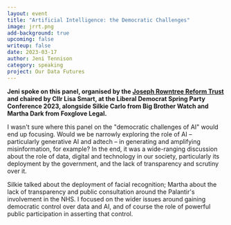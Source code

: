 ```yaml
---
layout: event
title: "Artificial Intelligence: the Democratic Challenges"
image: jrrt.png
add-background: true
upcoming: false
writeup: false
date: 2023-03-17
author: Jeni Tennison
category: speaking
project: Our Data Futures
---
```


**Jeni spoke on this panel, organised by the [Joseph Rowntree Reform Trust](https://www.jrrt.org.uk/) and chaired by Cllr Lisa Smart, at the Liberal Democrat Spring Party Conference 2023, alongside Silkie Carlo from Big Brother Watch and Martha Dark
from Foxglove Legal.**

I wasn't sure where this panel on the "democratic challenges of AI" would end up focusing. Would we be narrowly exploring the role of AI – particularly generative AI and adtech – in generating and amplifying misinformation, for example? In the end, it was a wide-ranging discussion about the role of data, digital and technology in our society, particularly its deployment by the government, and the lack of transparency and scrutiny over it.

Silkie talked about the deployment of facial recognition; Martha about the lack of transparency and public consultation around the Palantir's involvement in the NHS. I focused on the wider issues around gaining democratic control over data and AI, and of course the role of powerful public participation in asserting that control.

<!--more-->
